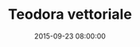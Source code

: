 ---
layout: artwork
title: Teodora vettoriale
media: svg
surface: 
width: 
height: 
name: luca corsato
image_url: /images/illustrations/teodora.svg
image_thumb_url: /images/illustrations/teodora.svg
date: 2015-09-23 08:00:00
tags: illustrations thinkspace
redirect_from: "/Illustrations/09-Teodora.html"
---